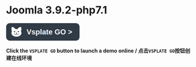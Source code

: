 # Joomla 3.9.2-php7.1

<a href="https://www.vsplate.com/?docker-compose=https://github.com/vsplate/dcenvs/joomla/3.9.2-php7.1"><img alt="VSPLATE GO" src="https://raw.githubusercontent.com/vsplate/images/master/vsgo_btn.png" width="200px"></a>

**Click the `VSPLATE GO` button to launch a demo online / 点击`VSPLATE GO`按钮创建在线环境**
